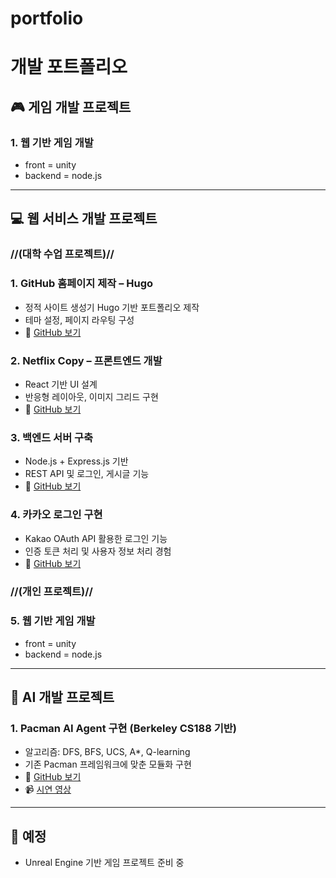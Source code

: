 # portfolio

# 개발 포트폴리오

## 🎮 게임 개발 프로젝트

### 1. 웹 기반 게임 개발
- front = unity
- backend = node.js
---

## 💻 웹 서비스 개발 프로젝트

### //(대학 수업 프로젝트)//
### 1. GitHub 홈페이지 제작 – Hugo
- 정적 사이트 생성기 Hugo 기반 포트폴리오 제작
- 테마 설정, 페이지 라우팅 구성
- 🔗 [GitHub 보기](https://github.com/m97j/m97j.github.io)

### 2. Netflix Copy – 프론트엔드 개발
- React 기반 UI 설계
- 반응형 레이아웃, 이미지 그리드 구현
- 🔗 [GitHub 보기](https://github.com/m97j/wsd_sj2-neflx_cop)

### 3. 백엔드 서버 구축
- Node.js + Express.js 기반
- REST API 및 로그인, 게시글 기능
- 🔗 [GitHub 보기](https://github.com/m97j/wsd_sj3_mjk)

### 4. 카카오 로그인 구현
- Kakao OAuth API 활용한 로그인 기능
- 인증 토큰 처리 및 사용자 정보 처리 경험
- 🔗 [GitHub 보기](https://github.com/m97j/wsd_sj4)

### //(개인 프로젝트)//
### 5. 웹 기반 게임 개발
- front = unity
- backend = node.js
---

## 🧠 AI 개발 프로젝트

### 1. Pacman AI Agent 구현 (Berkeley CS188 기반)
- 알고리즘: DFS, BFS, UCS, A*, Q-learning
- 기존 Pacman 프레임워크에 맞춘 모듈화 구현
- 🔗 [GitHub 보기](https://github.com/m97j/pacman-ai)
- 📹 [시연 영상](https://youtu.be/링크)
---

## 🚧 예정
- Unreal Engine 기반 게임 프로젝트 준비 중

